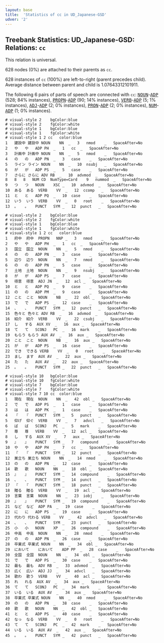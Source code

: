 ```yaml
---
layout: base
title:  'Statistics of cc in UD_Japanese-GSD'
udver: '2'
---
```


## Treebank Statistics: UD_Japanese-GSD: Relations: `cc`

This relation is universal.

628 nodes (0%) are attached to their parents as `cc`.

628 instances of `cc` (100%) are left-to-right (parent precedes child).
Average distance between parent and child is 1.07643312101911.

The following 6 pairs of parts of speech are connected with `cc`: <tt><a href="ja_gsd-pos-NOUN.html">NOUN</a></tt>-<tt><a href="ja_gsd-pos-ADP.html">ADP</a></tt> (528; 84% instances), <tt><a href="ja_gsd-pos-PROPN.html">PROPN</a></tt>-<tt><a href="ja_gsd-pos-ADP.html">ADP</a></tt> (90; 14% instances), <tt><a href="ja_gsd-pos-VERB.html">VERB</a></tt>-<tt><a href="ja_gsd-pos-ADP.html">ADP</a></tt> (5; 1% instances), <tt><a href="ja_gsd-pos-ADJ.html">ADJ</a></tt>-<tt><a href="ja_gsd-pos-ADP.html">ADP</a></tt> (2; 0% instances), <tt><a href="ja_gsd-pos-PRON.html">PRON</a></tt>-<tt><a href="ja_gsd-pos-ADP.html">ADP</a></tt> (2; 0% instances), <tt><a href="ja_gsd-pos-NUM.html">NUM</a></tt>-<tt><a href="ja_gsd-pos-ADP.html">ADP</a></tt> (1; 0% instances).


~~~ conllu
# visual-style 2	bgColor:blue
# visual-style 2	fgColor:white
# visual-style 1	bgColor:blue
# visual-style 1	fgColor:white
# visual-style 1 2 cc	color:blue
1	建設中	建設中	NOUN	NN	_	3	nmod	_	SpaceAfter=No
2	や	や	ADP	PH	_	1	cc	_	SpaceAfter=No
3	計画中	計画中	NOUN	NN	_	5	nmod	_	SpaceAfter=No
4	の	の	ADP	PN	_	3	case	_	SpaceAfter=No
5	ライン	ライン	NOUN	NN	_	10	nsubj	_	SpaceAfter=No
6	が	が	ADP	PS	_	5	case	_	SpaceAfter=No
7	さらに	さらに	ADV	RB	_	10	advmod	_	SpaceAfter=No
8	8	8	NUM	CD	NumType=Card	9	nummod	_	SpaceAfter=No
9	つ	つ	NOUN	XSC	_	10	advmod	_	SpaceAfter=No
10	ある	ある	VERB	VV	_	12	ccomp	_	SpaceAfter=No
11	と	と	ADP	PQ	_	10	case	_	SpaceAfter=No
12	いう	いう	VERB	VV	_	0	root	_	SpaceAfter=No
13	。	。	PUNCT	SYM	_	12	punct	_	SpaceAfter=No

~~~


~~~ conllu
# visual-style 2	bgColor:blue
# visual-style 2	fgColor:white
# visual-style 1	bgColor:blue
# visual-style 1	fgColor:white
# visual-style 1 2 cc	color:blue
1	府中	府中	PROPN	NNP	_	3	nmod	_	SpaceAfter=No
2	や	や	ADP	PH	_	1	cc	_	SpaceAfter=No
3	国立	国立	NOUN	NN	_	5	nmod	_	SpaceAfter=No
4	の	の	ADP	PN	_	3	case	_	SpaceAfter=No
5	辺り	辺り	NOUN	NN	_	7	nmod	_	SpaceAfter=No
6	の	の	ADP	PN	_	5	case	_	SpaceAfter=No
7	土地	土地	NOUN	NN	_	9	nsubj	_	SpaceAfter=No
8	が	が	ADP	PS	_	7	case	_	SpaceAfter=No
9	得意	得意	ADJ	JN	_	12	acl	_	SpaceAfter=No
10	と	と	ADP	PQ	_	9	case	_	SpaceAfter=No
11	の	の	ADP	PM	_	9	case	_	SpaceAfter=No
12	こと	こと	NOUN	NB	_	22	obl	_	SpaceAfter=No
13	で	で	ADP	PS	_	12	case	_	SpaceAfter=No
14	、	、	PUNCT	SYM	_	12	punct	_	SpaceAfter=No
15	色々と	色々と	ADV	RB	_	16	advmod	_	SpaceAfter=No
16	紹介	紹介	VERB	VV	_	22	csubj	_	SpaceAfter=No
17	し	する	AUX	XV	_	16	aux	_	SpaceAfter=No
18	て	て	SCONJ	PC	_	16	mark	_	SpaceAfter=No
19	もらう	もらう	AUX	AV	_	16	aux	_	SpaceAfter=No
20	こと	こと	NOUN	NB	_	16	aux	_	SpaceAfter=No
21	が	が	ADP	PS	_	16	case	_	SpaceAfter=No
22	でき	できる	VERB	VV	_	0	root	_	SpaceAfter=No
23	まし	ます	AUX	AV	_	22	aux	_	SpaceAfter=No
24	た	た	AUX	AV	_	22	aux	_	SpaceAfter=No
25	。	。	PUNCT	SYM	_	22	punct	_	SpaceAfter=No

~~~


~~~ conllu
# visual-style 10	bgColor:blue
# visual-style 10	fgColor:white
# visual-style 7	bgColor:blue
# visual-style 7	fgColor:white
# visual-style 7 10 cc	color:blue
1	現在	現在	NOUN	NN	_	42	obl	_	SpaceAfter=No
2	で	で	ADP	PS	_	1	case	_	SpaceAfter=No
3	は	は	ADP	PK	_	1	case	_	SpaceAfter=No
4	『	『	PUNCT	SYM	_	5	punct	_	SpaceAfter=No
5	仰げ	仰ぐ	VERB	VV	_	7	advcl	_	SpaceAfter=No
6	ば	ば	SCONJ	PC	_	5	mark	_	SpaceAfter=No
7	尊	尊	VERB	VV	_	12	acl	_	SpaceAfter=No
8	し	する	AUX	XV	_	7	aux	_	SpaceAfter=No
9	』	』	PUNCT	SYM	_	7	compound	_	SpaceAfter=No
10	や	や	ADP	PH	_	7	cc	_	SpaceAfter=No
11	『	『	PUNCT	SYM	_	12	punct	_	SpaceAfter=No
12	巣立ち	巣立ち	NOUN	NN	_	14	nmod	_	SpaceAfter=No
13	の	の	ADP	PN	_	12	case	_	SpaceAfter=No
14	歌	歌	NOUN	NN	_	18	obl	_	SpaceAfter=No
15	』	』	PUNCT	SYM	_	14	compound	_	SpaceAfter=No
16	、	、	PUNCT	SYM	_	14	punct	_	SpaceAfter=No
17	『	『	PUNCT	SYM	_	18	punct	_	SpaceAfter=No
18	贈る	贈る	VERB	VV	_	19	acl	_	SpaceAfter=No
19	言葉	言葉	NOUN	NN	_	23	iobj	_	SpaceAfter=No
20	』	』	PUNCT	SYM	_	19	compound	_	SpaceAfter=No
21	など	など	ADP	PA	_	19	case	_	SpaceAfter=No
22	に	に	ADP	PS	_	19	case	_	SpaceAfter=No
23	代わり	代わる	VERB	VV	_	42	advcl	_	SpaceAfter=No
24	、	、	PUNCT	SYM	_	23	punct	_	SpaceAfter=No
25	小	小	NOUN	XP	_	26	compound	_	SpaceAfter=No
26	中高	中高	NOUN	NN	_	28	nmod	_	SpaceAfter=No
27	の	の	ADP	PN	_	26	case	_	SpaceAfter=No
28	卒業式	卒業式	NOUN	NN	_	34	obl	_	SpaceAfter=No
29	において	において	ADP	PP	_	28	case	_	SpaceAfter=No
30	全国	全国	NOUN	NN	_	34	obl	_	SpaceAfter=No
31	で	で	ADP	PS	_	30	case	_	SpaceAfter=No
32	最も	最も	ADV	RB	_	33	advmod	_	SpaceAfter=No
33	広く	広い	ADJ	JJ	_	34	advcl	_	SpaceAfter=No
34	歌わ	歌う	VERB	VV	_	40	acl	_	SpaceAfter=No
35	れ	れる	AUX	AV	_	34	aux	_	SpaceAfter=No
36	て	て	SCONJ	PC	_	34	mark	_	SpaceAfter=No
37	いる	いる	AUX	AV	_	34	aux	_	SpaceAfter=No
38	卒業式	卒業式	NOUN	NN	_	40	nmod	_	SpaceAfter=No
39	の	の	ADP	PN	_	38	case	_	SpaceAfter=No
40	歌	歌	NOUN	NN	_	42	obl	_	SpaceAfter=No
41	と	と	ADP	PS	_	40	case	_	SpaceAfter=No
42	なっ	なる	VERB	VV	_	0	root	_	SpaceAfter=No
43	て	て	SCONJ	PC	_	42	mark	_	SpaceAfter=No
44	いる	いる	AUX	AV	_	42	aux	_	SpaceAfter=No
45	。	。	PUNCT	SYM	_	42	punct	_	SpaceAfter=No

~~~


